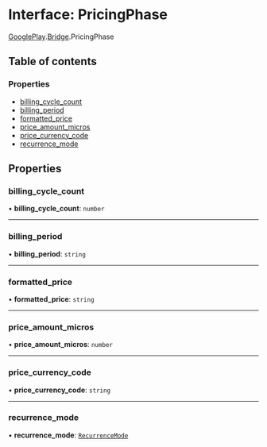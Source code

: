 # Interface: PricingPhase

[GooglePlay](../modules/CdvPurchase.GooglePlay.md).[Bridge](../modules/CdvPurchase.GooglePlay.Bridge.md).PricingPhase

## Table of contents

### Properties

- [billing\_cycle\_count](CdvPurchase.GooglePlay.Bridge.PricingPhase.md#billing_cycle_count)
- [billing\_period](CdvPurchase.GooglePlay.Bridge.PricingPhase.md#billing_period)
- [formatted\_price](CdvPurchase.GooglePlay.Bridge.PricingPhase.md#formatted_price)
- [price\_amount\_micros](CdvPurchase.GooglePlay.Bridge.PricingPhase.md#price_amount_micros)
- [price\_currency\_code](CdvPurchase.GooglePlay.Bridge.PricingPhase.md#price_currency_code)
- [recurrence\_mode](CdvPurchase.GooglePlay.Bridge.PricingPhase.md#recurrence_mode)

## Properties

### billing\_cycle\_count

• **billing\_cycle\_count**: `number`

___

### billing\_period

• **billing\_period**: `string`

___

### formatted\_price

• **formatted\_price**: `string`

___

### price\_amount\_micros

• **price\_amount\_micros**: `number`

___

### price\_currency\_code

• **price\_currency\_code**: `string`

___

### recurrence\_mode

• **recurrence\_mode**: [`RecurrenceMode`](../enums/CdvPurchase.GooglePlay.Bridge.RecurrenceMode.md)
